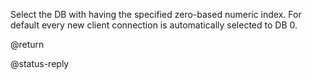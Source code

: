 

Select the DB with having the specified zero-based numeric index.
For default every new client connection is automatically selected
to DB 0.

@return

@status-reply



[1]: /p/redis/wiki/ReplyTypes